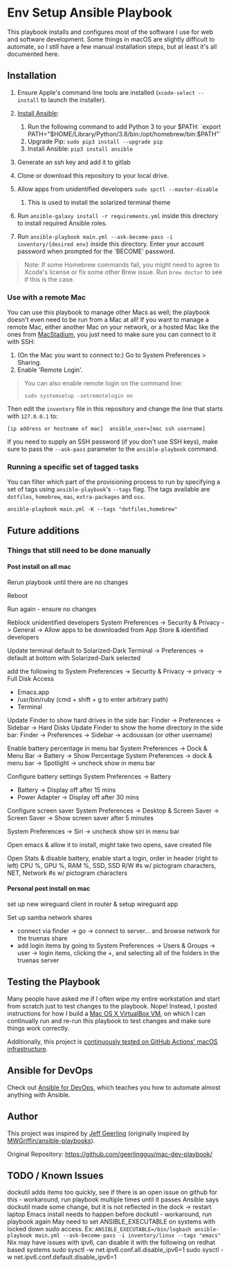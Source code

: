 # Env Setup Ansible Playbook

This playbook installs and configures most of the software I use for web and software development. Some things in macOS are slightly difficult to automate, so I still have a few manual installation steps, but at least it's all documented here.

## Installation

  1. Ensure Apple's command line tools are installed (`xcode-select --install` to launch the installer).
  2. [Install Ansible](https://docs.ansible.com/ansible/latest/installation_guide/index.html):

     1. Run the following command to add Python 3 to your $PATH: `export PATH="$HOME/Library/Python/3.8/bin:/opt/homebrew/bin:$PATH"`
     2. Upgrade Pip: `sudo pip3 install --upgrade pip`
     3. Install Ansible: `pip3 install ansible`

  3. Generate an ssh key and add it to gitlab
  4. Clone or download this repository to your local drive.
  5. Allow apps from unidentified developers `sudo spctl --master-disable`
     1. This is used to install the solarized terminal theme
  6. Run `ansible-galaxy install -r requirements.yml` inside this directory to install required Ansible roles.
  7. Run `ansible-playbook main.yml --ask-become-pass -i inventory/{desired env}` inside this directory. Enter your account password when prompted for the 'BECOME' password.

> Note: If some Homebrew commands fail, you might need to agree to Xcode's license or fix some other Brew issue. Run `brew doctor` to see if this is the case.

### Use with a remote Mac

You can use this playbook to manage other Macs as well; the playbook doesn't even need to be run from a Mac at all! If you want to manage a remote Mac, either another Mac on your network, or a hosted Mac like the ones from [MacStadium](https://www.macstadium.com), you just need to make sure you can connect to it with SSH:

  1. (On the Mac you want to connect to:) Go to System Preferences > Sharing.
  2. Enable 'Remote Login'.

> You can also enable remote login on the command line:
>
>     sudo systemsetup -setremotelogin on

Then edit the `inventory` file in this repository and change the line that starts with `127.0.0.1` to:

```
[ip address or hostname of mac]  ansible_user=[mac ssh username]
```

If you need to supply an SSH password (if you don't use SSH keys), make sure to pass the `--ask-pass` parameter to the `ansible-playbook` command.

### Running a specific set of tagged tasks

You can filter which part of the provisioning process to run by specifying a set of tags using `ansible-playbook`'s `--tags` flag. The tags available are `dotfiles`, `homebrew`, `mas`, `extra-packages` and `osx`.

    ansible-playbook main.yml -K --tags "dotfiles,homebrew"

## Future additions

### Things that still need to be done manually

#### Post install on all mac
Rerun playbook until there are no changes

Reboot

Run again - ensure no changes

Reblock unidentified developers System Preferences -> Security & Privacy -> General -> Allow apps to be downloaded from App Store & identified developers

Update terminal default to Solarized-Dark Terminal -> Preferences -> default at bottom with Solarized-Dark selected

add the following to System Preferences -> Security & Privacy -> privacy -> Full Disk Access
- Emacs.app
- /usr/bin/ruby (cmd + shift + g to enter arbitrary path)
- Terminal

Update Finder to show hard drives in the side bar: Finder -> Preferences -> Sidebar -> Hard Disks
Update Finder to show the home directory in the side bar: Finder -> Preferences -> Sidebar -> acdoussan (or other username)

Enable battery percentage in menu bar System Preferences -> Dock & Menu Bar -> Battery -> Show Percentage
System Preferences -> dock & menu bar -> Spotlight -> uncheck show in menu bar

Configure battery settings System Preferences -> Battery
- Battery -> Display off after 15 mins
- Power Adapter -> Display off after 30 mins

Configure screen saver System Preferences -> Desktop & Screen Saver -> Screen Saver -> Show screen saver after 5 minutes

System Preferences -> Siri -> uncheck show siri in menu bar

Open emacs & allow it to install, might take two opens, save created file

Open Stats & disable battery, enable start a login, order in header (right to left) CPU %, GPU %, RAM %, SSD, SSD R/W #s w/ pictogram characters, NET, Network #s w/ pictogram characters


#### Personal post install on mac
set up new wireguard client in router & setup wireguard app

Set up samba network shares
- connect via finder -> go -> connect to server... and browse network for the truenas share
- add login items by going to System Preferences -> Users & Groups -> user -> login items, clicking the +, and selecting all of the folders in the truenas server

## Testing the Playbook

Many people have asked me if I often wipe my entire workstation and start from scratch just to test changes to the playbook. Nope! Instead, I posted instructions for how I build a [Mac OS X VirtualBox VM](https://github.com/geerlingguy/mac-osx-virtualbox-vm), on which I can continually run and re-run this playbook to test changes and make sure things work correctly.

Additionally, this project is [continuously tested on GitHub Actions' macOS infrastructure](https://github.com/geerlingguy/mac-dev-playbook/actions?query=workflow%3ACI).

## Ansible for DevOps

Check out [Ansible for DevOps](https://www.ansiblefordevops.com/), which teaches you how to automate almost anything with Ansible.

## Author

This project was inspired by [Jeff Geerling](https://www.jeffgeerling.com/) (originally inspired by [MWGriffin/ansible-playbooks](https://github.com/MWGriffin/ansible-playbooks)).

Original Repository: https://github.com/geerlingguy/mac-dev-playbook/

## TODO / Known Issues
dockutil adds items too quickly, see if there is an open issue on github for this - workaround, run playbook multiple times until it passes
Ansible says dockutil made some change, but it is not reflected in the dock -> restart laptop
Emacs install needs to happen before dockutil - workaround, run playbook again
May need to set ANSIBLE_EXECUTABLE on systems with locked down sudo access. Ex: `ANSIBLE_EXECUTABLE=/bin/logbash ansible-playbook main.yml --ask-become-pass -i inventory/linux --tags "emacs"`
Nix may have issues with ipv6, can disable it with the following on redhat based systems
sudo sysctl -w net.ipv6.conf.all.disable_ipv6=1
sudo sysctl -w net.ipv6.conf.default.disable_ipv6=1
